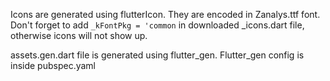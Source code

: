 Icons are generated using flutterIcon. They are encoded in Zanalys.ttf font.
Don't forget to add `_kFontPkg = 'common` in downloaded _icons.dart file, otherwise icons will not show up.

assets.gen.dart file is generated using flutter_gen. Flutter_gen config is inside pubspec.yaml